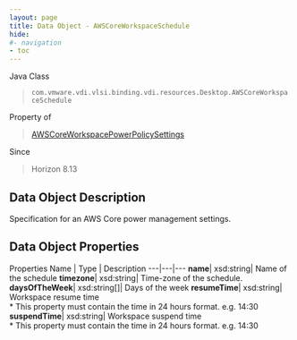 ```yaml
---
layout: page
title: Data Object - AWSCoreWorkspaceSchedule
hide:
#- navigation
- toc
---
```






Java Class
> `com.vmware.vdi.vlsi.binding.vdi.resources.Desktop.AWSCoreWorkspaceSchedule`

Property of
> [AWSCoreWorkspacePowerPolicySettings](vdi.resources.Desktop.AWSCoreWorkspacePowerPolicySettings.md#field_detail)

Since
> Horizon 8.13


## Data Object Description

Specification for an AWS Core power management settings.

## Data Object Properties
Properties
Name |  Type |  Description
---|---|---
**name**|  xsd:string|  Name of the schedule
**timezone**|  xsd:string|  Time-zone of the schedule.
**daysOfTheWeek**|  xsd:string[]|  Days of the week
**resumeTime**|  xsd:string|  Workspace resume time<br>* This property must contain the time in 24 hours format. e.g. 14:30
**suspendTime**|  xsd:string|  Workspace suspend time<br>* This property must contain the time in 24 hours format. e.g. 14:30


 
